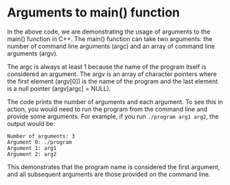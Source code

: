 # Arguments to main() function
In the above code, we are demonstrating the usage of arguments to the main() function in C++. The main() function can take two arguments: the number of command line arguments (argc) and an array of command line arguments (argv). 

The argc is always at least 1 because the name of the program itself is considered an argument. The argv is an array of character pointers where the first element (argv[0]) is the name of the program and the last element is a null pointer (argv[argc] = NULL).

The code prints the number of arguments and each argument. To see this in action, you would need to run the program from the command line and provide some arguments. For example, if you run `./program arg1 arg2`, the output would be:

```
Number of arguments: 3
Argument 0: ./program
Argument 1: arg1
Argument 2: arg2
```

This demonstrates that the program name is considered the first argument, and all subsequent arguments are those provided on the command line.
